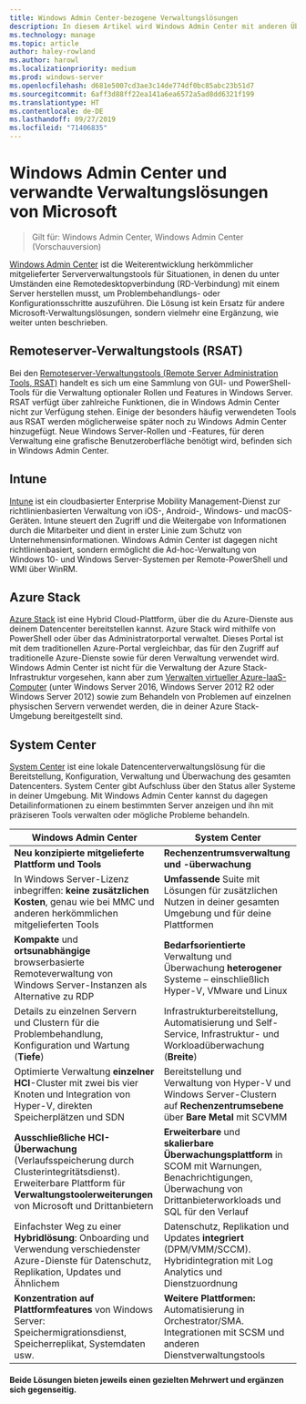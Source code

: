 ```yaml
---
title: Windows Admin Center-bezogene Verwaltungslösungen
description: In diesem Artikel wird Windows Admin Center mit anderen Überwachungs- und Verwaltungslösungen/-produkten von Microsoft (Projekt Honolulu) verglichen, und du erfährst, wie sie sich gegenseitig ergänzen.
ms.technology: manage
ms.topic: article
author: haley-rowland
ms.author: harowl
ms.localizationpriority: medium
ms.prod: windows-server
ms.openlocfilehash: d681e5007cd3ae3c14de774df0bc85abc23b51d7
ms.sourcegitcommit: 6aff3d88ff22ea141a6ea6572a5ad8dd6321f199
ms.translationtype: HT
ms.contentlocale: de-DE
ms.lasthandoff: 09/27/2019
ms.locfileid: "71406835"
---
```

# <a name="windows-admin-center-and-related-management-solutions-from-microsoft"></a>Windows Admin Center und verwandte Verwaltungslösungen von Microsoft

>Gilt für: Windows Admin Center, Windows Admin Center (Vorschauversion)

[Windows Admin Center](windows-admin-center.md) ist die Weiterentwicklung herkömmlicher mitgelieferter Serververwaltungstools für Situationen, in denen du unter Umständen eine Remotedesktopverbindung (RD-Verbindung) mit einem Server herstellen musst, um Problembehandlungs- oder Konfigurationsschritte auszuführen. Die Lösung ist kein Ersatz für andere Microsoft-Verwaltungslösungen, sondern vielmehr eine Ergänzung, wie weiter unten beschrieben.

## <a name="remote-server-administration-tools-rsat"></a>Remoteserver-Verwaltungstools (RSAT)

Bei den [Remoteserver-Verwaltungstools (Remote Server Administration Tools, RSAT)](https://docs.microsoft.com/windows-server/remote/remote-server-administration-tools) handelt es sich um eine Sammlung von GUI- und PowerShell-Tools für die Verwaltung optionaler Rollen und Features in Windows Server. RSAT verfügt über zahlreiche Funktionen, die in Windows Admin Center nicht zur Verfügung stehen. Einige der besonders häufig verwendeten Tools aus RSAT werden möglicherweise später noch zu Windows Admin Center hinzugefügt. Neue Windows Server-Rollen und -Features, für deren Verwaltung eine grafische Benutzeroberfläche benötigt wird, befinden sich in Windows Admin Center.

## <a name="intune"></a>Intune

[Intune](https://www.microsoft.com/cloud-platform/microsoft-intune) ist ein cloudbasierter Enterprise Mobility Management-Dienst zur richtlinienbasierten Verwaltung von iOS-, Android-, Windows- und macOS-Geräten. Intune steuert den Zugriff und die Weitergabe von Informationen durch die Mitarbeiter und dient in erster Linie zum Schutz von Unternehmensinformationen. Windows Admin Center ist dagegen nicht richtlinienbasiert, sondern ermöglicht die Ad-hoc-Verwaltung von Windows 10- und Windows Server-Systemen per Remote-PowerShell und WMI über WinRM.

## <a name="azure-stack"></a>Azure Stack

[Azure Stack](https://azure.microsoft.com/overview/azure-stack/) ist eine Hybrid Cloud-Plattform, über die du Azure-Dienste aus deinem Datencenter bereitstellen kannst. Azure Stack wird mithilfe von PowerShell oder über das Administratorportal verwaltet. Dieses Portal ist mit dem traditionellen Azure-Portal vergleichbar, das für den Zugriff auf traditionelle Azure-Dienste sowie für deren Verwaltung verwendet wird. Windows Admin Center ist nicht für die Verwaltung der Azure Stack-Infrastruktur vorgesehen, kann aber zum [Verwalten virtueller Azure-IaaS-Computer](../azure/manage-azure-vms.md) (unter Windows Server 2016, Windows Server 2012 R2 oder Windows Server 2012) sowie zum Behandeln von Problemen auf einzelnen physischen Servern verwendet werden, die in deiner Azure Stack-Umgebung bereitgestellt sind.

## <a name="system-center"></a>System Center

[System Center](https://www.microsoft.com/cloud-platform/system-center) ist eine lokale Datencenterverwaltungslösung für die Bereitstellung, Konfiguration, Verwaltung und Überwachung des gesamten Datencenters. System Center gibt Aufschluss über den Status aller Systeme in deiner Umgebung. Mit Windows Admin Center kannst du dagegen Detailinformationen zu einem bestimmten Server anzeigen und ihn mit präziseren Tools verwalten oder mögliche Probleme behandeln.

| Windows Admin Center                 | System Center                      |
|--------------------------------------|------------------------------------|
| **Neu konzipierte mitgelieferte Plattform und Tools** | **Rechenzentrumsverwaltung und -überwachung** |
| In Windows Server-Lizenz inbegriffen: **keine zusätzlichen Kosten**, genau wie bei MMC und anderen herkömmlichen mitgelieferten Tools | **Umfassende** Suite mit Lösungen für zusätzlichen Nutzen in deiner gesamten Umgebung und für deine Plattformen |
| **Kompakte** und **ortsunabhängige** browserbasierte Remoteverwaltung von Windows Server-Instanzen als Alternative zu RDP | **Bedarfsorientierte** Verwaltung und Überwachung **heterogener** Systeme – einschließlich Hyper-V, VMware und Linux |
|Details zu einzelnen Servern und Clustern für die Problembehandlung, Konfiguration und Wartung (**Tiefe**)|Infrastrukturbereitstellung, Automatisierung und Self-Service, Infrastruktur- und Workloadüberwachung (**Breite**)|
|Optimierte Verwaltung **einzelner** **HCI**-Cluster mit zwei bis vier Knoten und Integration von Hyper-V, direkten Speicherplätzen und SDN|Bereitstellung und Verwaltung von Hyper-V und Windows Server-Clustern auf **Rechenzentrumsebene** über **Bare Metal** mit SCVMM|
|**Ausschließliche HCI-Überwachung** (Verlaufsspeicherung durch Clusterintegritätsdienst). Erweiterbare Plattform für **Verwaltungstoolerweiterungen** von Microsoft und Drittanbietern|**Erweiterbare** und **skalierbare Überwachungsplattform** in SCOM mit Warnungen, Benachrichtigungen, Überwachung von Drittanbieterworkloads und SQL für den Verlauf|
|Einfachster Weg zu einer **Hybridlösung**: Onboarding und Verwendung verschiedenster Azure-Dienste für Datenschutz, Replikation, Updates und Ähnlichem|Datenschutz, Replikation und Updates **integriert** (DPM/VMM/SCCM). Hybridintegration mit Log Analytics und Dienstzuordnung|
|**Konzentration auf Plattformfeatures** von Windows Server: Speichermigrationsdienst, Speicherreplikat, Systemdaten usw.|**Weitere Plattformen:** Automatisierung in Orchestrator/SMA. Integrationen mit SCSM und anderen Dienstverwaltungstools|

#### <a name="each-delivers-targeted-value-independently-better-together-with-complementary-capabilities"></a>Beide Lösungen bieten jeweils einen gezielten Mehrwert und **ergänzen sich gegenseitig**.
